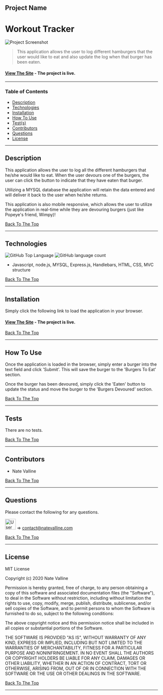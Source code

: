 ## Project Name

# Workout Tracker

<img src="./dev_img/eat-da-burger.png" alt="Project Screenshot" max-height="400px">

> This application allows the user to log different hamburgers that the user would like to eat and also update the log when that burger has been eaten.

#### [View The Site](https://powerful-springs-45034.herokuapp.com/) - The project is live.

---

### Table of Contents

- [Description](#description)
- [Technologies](#technologies)
- [Installation](#installation)
- [How To Use](#how-to-use)
- [Test(s)](#tests)
- [Contributors](#contributors)
- [Questions](#questions)
- [License](#license)

---

## Description

This application allows the user to log all the different hamburgers that he/she would like to eat. When the user devours one of the burgers, the user can click the button to indicate that they have eaten that burger.  

Utilizing a MYSQL database the application will retain the data entered and will deliver it back to the user when he/she returns.

This application is also mobile responsive, which allows the user to utilize the application in real-time while they are devouring burgers (just like Popeye's friend, Wimpy)!

[Back To The Top](#project-name)

---

## Technologies

![GitHub Top Language](https://img.shields.io/github/languages/top/nvalline/workout-tracker) ![GitHub language count](https://img.shields.io/github/languages/count/nvalline/workout-tracker)

- Javascript, node.js, MYSQL, Express.js, Handlebars, HTML, CSS, MVC structure

[Back To The Top](#project-name)

---

## Installation

Simply click the following link to load the application in your browser.

#### [View The Site](https://powerful-springs-45034.herokuapp.com/) - The project is live.

[Back To The Top](#project-name)

---

## How To Use

Once the application is loaded in the browser, simply enter a burger into the text field and click 'Submit'.  This will save the burger to the 'Burgers To Eat' section.

Once the burger has been devoured, simply click the 'Eaten' button to update the status and move the burger to the 'Burgers Devoured' section.

[Back To The Top](#project-name)

---

## Tests

There are no tests.

[Back To The Top](#project-name)

---

## Contributors

- Nate Valline

[Back To The Top](#project-name)

---

## Questions

Please contact the following for any questions.

<img src="https://avatars3.githubusercontent.com/u/58278138?v=4" alt="User Image" width="35px">  =>  contact@natevalline.com

[Back To The Top](#project-name)

---

## License

MIT License

Copyright (c) 2020 Nate Valline

Permission is hereby granted, free of charge, to any person obtaining a copy
of this software and associated documentation files (the "Software"), to deal
in the Software without restriction, including without limitation the rights
to use, copy, modify, merge, publish, distribute, sublicense, and/or sell
copies of the Software, and to permit persons to whom the Software is
furnished to do so, subject to the following conditions:

The above copyright notice and this permission notice shall be included in all
copies or substantial portions of the Software.

THE SOFTWARE IS PROVIDED "AS IS", WITHOUT WARRANTY OF ANY KIND, EXPRESS OR
IMPLIED, INCLUDING BUT NOT LIMITED TO THE WARRANTIES OF MERCHANTABILITY,
FITNESS FOR A PARTICULAR PURPOSE AND NONINFRINGEMENT. IN NO EVENT SHALL THE
AUTHORS OR COPYRIGHT HOLDERS BE LIABLE FOR ANY CLAIM, DAMAGES OR OTHER
LIABILITY, WHETHER IN AN ACTION OF CONTRACT, TORT OR OTHERWISE, ARISING FROM,
OUT OF OR IN CONNECTION WITH THE SOFTWARE OR THE USE OR OTHER DEALINGS IN THE
SOFTWARE.

[Back To The Top](#project-name)

---
    